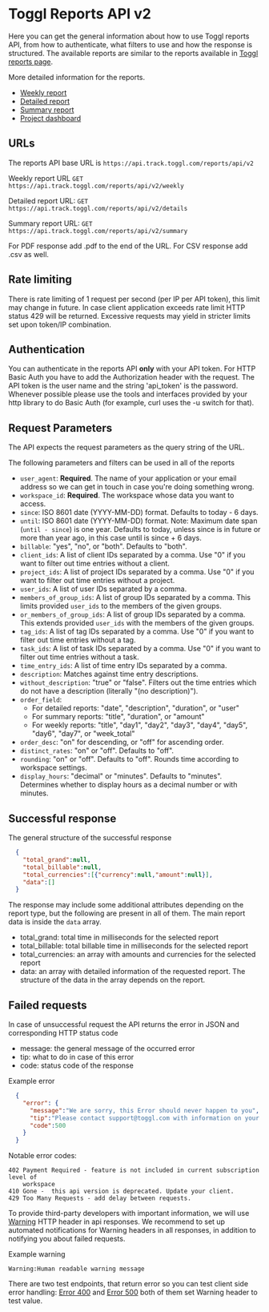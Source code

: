 Toggl Reports API v2
=================

Here you can get the general information about how to use Toggl reports API, from how to authenticate, what filters to use and how the response is structured. The available reports are similar to the reports available in [Toggl reports page](https://track.toggl.com/reports).

More detailed information for the reports.
* [Weekly report](reports/weekly.md)
* [Detailed report](reports/detailed.md)
* [Summary report](reports/summary.md)
* [Project dashboard](reports/project.md)

## URLs

The reports API base URL is `https://api.track.toggl.com/reports/api/v2`

Weekly report URL `GET https://api.track.toggl.com/reports/api/v2/weekly`

Detailed report URL: `GET https://api.track.toggl.com/reports/api/v2/details`

Summary report URL: `GET https://api.track.toggl.com/reports/api/v2/summary`

For PDF response add .pdf to the end of the URL. For CSV response add .csv as well.

## Rate limiting

There is rate limiting of 1 request per second (per IP per API token), this
limit may change in future. In case client application exceeds rate limit
HTTP status 429 will be returned. Excessive requests may yield in stricter 
limits set upon token/IP combination.

## Authentication

You can authenticate in the reports API **only** with your API token. For HTTP Basic Auth you have to add the Authorization header with the request.
The API token is the user name and the string 'api_token' is the password.
Whenever possible please use the tools and interfaces provided by your http library to do Basic Auth (for example, curl uses the -u switch for that).

## Request Parameters

The API expects the request parameters as the query string of the URL.

The following parameters and filters can be used in all of the reports
* `user_agent`: **Required**. The name of your application or your email address so we can get in touch in case you're doing something wrong.
* `workspace_id`: **Required**. The workspace whose data you want to access.
* `since`: ISO 8601 date (YYYY-MM-DD) format. Defaults to today - 6 days.
* `until`: ISO 8601 date (YYYY-MM-DD) format. Note: Maximum date span (`until - since`) is one year. Defaults to today, unless since is in future or more than year ago, in this case until is since + 6 days.
* `billable`: "yes", "no", or "both". Defaults to "both".
* `client_ids`: A list of client IDs separated by a comma. Use "0" if you want to filter out time entries without a client.
* `project_ids`: A list of project IDs separated by a comma. Use "0" if you want to filter out time entries without a project.
* `user_ids`: A list of user IDs separated by a comma.
* `members_of_group_ids`: A list of group IDs separated by a comma. This limits provided `user_ids` to the members of the given groups.
* `or_members_of_group_ids`: A list of group IDs separated by a comma. This extends provided `user_ids` with the members of the given groups.
* `tag_ids`: A list of tag IDs separated by a comma. Use "0" if you want to filter out time entries without a tag.
* `task_ids`: A list of task IDs separated by a comma. Use "0" if you want to filter out time entries without a task.
* `time_entry_ids`: A list of time entry IDs separated by a comma.
* `description`: Matches against time entry descriptions.
* `without_description`: "true" or "false". Filters out the time entries which do not have a description (literally "(no description)").
* `order_field`:
  * For detailed reports: "date", "description", "duration", or "user"
  * For summary reports: "title", "duration", or "amount"
  * For weekly reports: "title", "day1", "day2", "day3", "day4", "day5", "day6", "day7", or "week_total"
* `order_desc`: "on" for descending, or "off" for ascending order.
* `distinct_rates`: "on" or "off". Defaults to "off".
* `rounding`: "on" or "off". Defaults to "off". Rounds time according to workspace settings.
* `display_hours`: "decimal" or "minutes". Defaults to "minutes". Determines whether to display hours as a decimal number or with minutes.

## Successful response

The general structure of the successful response
```json
  {
    "total_grand":null,
    "total_billable":null,
    "total_currencies":[{"currency":null,"amount":null}],
    "data":[]
  }
```
The response may include some additional attributes depending on the report type, but the following are present in all of them. The main report data is inside the `data` array.

* total_grand: total time in milliseconds for the selected report
* total_billable: total billable time in milliseconds for the selected report
* total_currencies: an array with amounts and currencies for the selected report
* data: an array with detailed information of the requested report. The structure of the data in the array depends on the report.

## Failed requests

In case of unsuccessful request the API returns the error in JSON and corresponding HTTP status code
* message: the general message of the occurred error
* tip: what to do in case of this error
* code: status code of the response

Example error
```json
  {
    "error": {
      "message":"We are sorry, this Error should never happen to you",
      "tip":"Please contact support@toggl.com with information on your request",
      "code":500
    }
  }

```

Notable error codes: 

    402 Payment Required - feature is not included in current subscription level of
        workspace
    410 Gone -  this api version is deprecated. Update your client.
    429 Too Many Requests - add delay between requests.
  

To provide third-party developers with important information, we will use
[Warning](http://www.w3.org/Protocols/rfc2616/rfc2616-sec14.html#sec14.46) HTTP
header in api responses. We recommend to set up automated notifications for
Warning headers in all responses, in addition to notifying you about failed requests.

Example warning

    Warning:Human readable warning message

There are two test endpoints, that return error so you can test client side 
error handling: [Error 400](https://api.track.toggl.com/reports/api/v2/error400) and 
[Error 500](https://api.track.toggl.com/reports/api/v2/error500) both of them set 
Warning header to test value.
